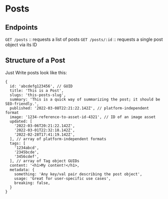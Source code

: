 # Posts

## Endpoints

`GET /posts` :: requests a list of posts
`GET /posts/:id` :: requests a single post object via its ID

## Structure of a Post

Just Write posts look like this:

```
{
  id: 'abcdefg123456', // GUID
  title: 'This is a Post',
  slugs: 'this-posts-slug',
  summary: 'This is a quick way of summarizing the post; it should be SEO-friendly.',
  published: '2022-03-08T22:21:22.142Z', // platform-independent format
  image: '1234-reference-to-asset-id-4321', // ID of an image asset
  updated: [
    '2022-03-06T20:21:22.142Z',
    '2022-03-01T22:32:18.142Z',
    '2022-02-28T17:41:19.142Z',
  ], // array of platform-independent formats
  tags: [
    '1234abcd',
    '2345bcde',
    '3456cdef',
  ], // array of Tag object GUIDs
  content: '<h1>My content!</h1>,
  metadata: {
    something: 'Any key/val pair describing the post object',
    usage: 'Great for user-specific use cases',
    breaking: false,
  }
}
```

